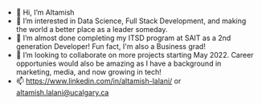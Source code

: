 - 👋 Hi, I’m Altamish
- 👀 I’m interested in Data Science, Full Stack Development, and making the world a better place as a leader someday.
- 🌱 I’m almost done completing my ITSD program at SAIT as a 2nd generation Developer! Fun fact, I'm also a Business grad! 
- 💞️ I’m looking to collaborate on more projects starting May 2022. Career opportunies would also be amazing as I have a background in marketing, media, and now growing in tech!
- 📫 https://www.linkedin.com/in/altamish-lalani/ or altamish.lalani@ucalgary.ca

<!---
iplayer786 profile completed!
--->
